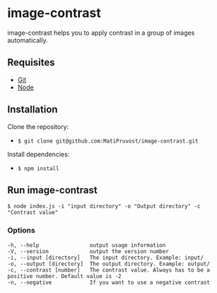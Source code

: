 # image-contrast

image-contrast helps you to apply contrast in a group of images automatically.

## Requisites
- [Git](https://git-scm.com/book/en/v2/Getting-Started-Installing-Git)
- [Node](https://nodejs.org/en/download/)

## Installation

Clone the repository:
- `$ git clone git@github.com:MatiPruvost/image-contrast.git`

Install dependencies:
- `$ npm install`

## Run image-contrast

`$ node index.js -i "input directory" -o "Output directory" -c "Contrast value"`

### Options

    -h, --help                output usage information
    -V, --version             output the version number
    -i, --input [directory]   The input directory. Example: input/
    -o, --output [directory]  The output directory. Example: output/
    -c, --contrast [number]   The contrast value. Always has to be a positive number. Default value is -2
    -n, --negative            If you want to use a negative contrast
